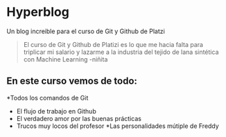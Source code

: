 # Hyperblog
Un blog increible para el curso de Git y Github de Platzi
> El curso de Git y Github de Platizi es lo que me hacia falta para triplicar mi salario y lazarme a la industria del tejido de lana sintética con Machine Learning
>-niñita

## En este curso vemos de todo: 
*Todos los comandos de Git 
* El flujo de trabajo en Github
* El verdadero amor por las buenas prácticas 
* Trucos muy locos del profesor 
*Las personalidades mútiple de Freddy 